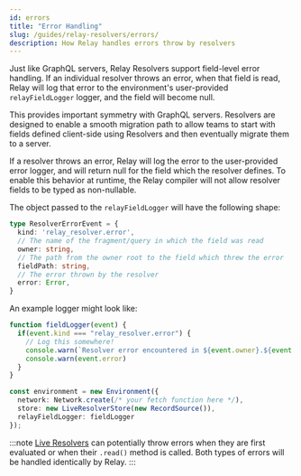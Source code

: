 ```yaml
---
id: errors
title: "Error Handling"
slug: /guides/relay-resolvers/errors/
description: How Relay handles errors throw by resolvers
---
```


Just like GraphQL servers, Relay Resolvers support field-level error handling. If an individual resolver throws an error, when that field is read, Relay will log that error to the environment's user-provided `relayFieldLogger` logger, and the field will become null.

This provides important symmetry with GraphQL servers. Resolvers are designed to enable a smooth migration path to allow teams to start with fields defined client-side using Resolvers and then eventually migrate them to a server.

If a resolver throws an error, Relay will log the error to the user-provided error logger, and will return null for the field which the resolver defines. To enable this behavior at runtime, the Relay compiler will not allow resolver fields to be typed as non-nullable.

The object passed to the `relayFieldLogger` will have the following shape:

```ts
type ResolverErrorEvent = {
  kind: 'relay_resolver.error',
  // The name of the fragment/query in which the field was read
  owner: string,
  // The path from the owner root to the field which threw the error
  fieldPath: string,
  // The error thrown by the resolver
  error: Error,
}
```

An example logger might look like:

```ts
function fieldLogger(event) {
  if(event.kind === "relay_resolver.error") {
    // Log this somewhere!
    console.warn(`Resolver error encountered in ${event.owner}.${event.fieldPath}`)
    console.warn(event.error)
  }
}

const environment = new Environment({
  network: Network.create(/* your fetch function here */),
  store: new LiveResolverStore(new RecordSource()),
  relayFieldLogger: fieldLogger
});
```

:::note
[Live Resolvers](./live-fields.md) can potentially throw errors when they are first evaluated or when their `.read()` method is called. Both types of errors will be handled identically by Relay.
:::
